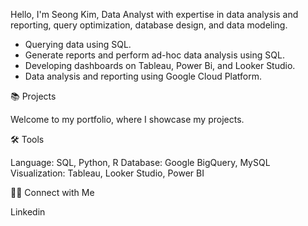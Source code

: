 Hello, I'm Seong Kim, Data Analyst with expertise in data analysis and reporting, query optimization, database design, and data modeling.

- Querying data using SQL.
- Generate reports and perform ad-hoc data analysis using SQL.
- Developing dashboards on Tableau, Power Bi, and Looker Studio.
- Data analysis and reporting using Google Cloud Platform. 


📚 Projects

Welcome to my portfolio, where I showcase my projects.

🛠️ Tools

Language: SQL, Python, R 
Database: Google BigQuery, MySQL
Visualization: Tableau, Looker Studio, Power BI 

👋🏻 Connect with Me

Linkedin
